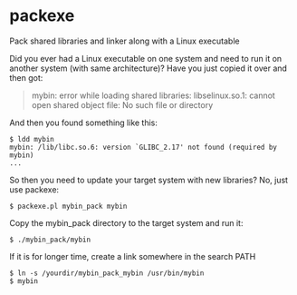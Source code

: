 # packexe
Pack shared libraries and linker along with a Linux executable

Did you ever had a Linux executable on one system and need to run
it on another system (with same architecture)? Have you just copied it
over and then got:

> mybin: error while loading shared libraries: libselinux.so.1: cannot open shared object file: No such file or directory

And then you found something like this:

    $ ldd mybin
    mybin: /lib/libc.so.6: version `GLIBC_2.17' not found (required by mybin)
    ...

So then you need to update your target system with new libraries? No, just use packexe:

    $ packexe.pl mybin_pack mybin

Copy the mybin_pack directory to the target system and run it:

    $ ./mybin_pack/mybin

If it is for longer time, create a link somewhere in the search PATH

    $ ln -s /yourdir/mybin_pack_mybin /usr/bin/mybin
    $ mybin
